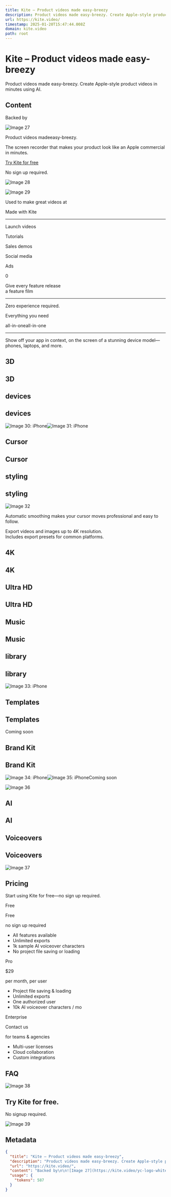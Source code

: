 ```yaml
---
title: Kite – Product videos made easy-breezy
description: Product videos made easy-breezy. Create Apple-style product videos in minutes using AI.
url: https://kite.video/
timestamp: 2025-01-20T15:47:44.008Z
domain: kite.video
path: root
---
```


# Kite – Product videos made easy-breezy


Product videos made easy-breezy. Create Apple-style product videos in minutes using AI.


## Content

Backed by

![Image 27](https://kite.video/yc-logo-white.png)

Product videos madeeasy-breezy.

The screen recorder that makes your product look like an Apple commercial in minutes.

[Try Kite for free](https://kite.video/download)

No sign up required.

![Image 28](https://kite.video/laptop-top.png)

![Image 29](https://kite.video/laptop-bottom.png)

Used to make great videos at

Made with Kite


----------------

Launch videos

Tutorials

Sales demos

Social media

Ads

0

Give every feature release  
a feature film


---------------------------------------------

Zero experience required.

Everything you need

all-in-oneall-in-one


-------------------------------------------

Show off your app in context, on the screen of a stunning device model—phones, laptops, and more.

3D
--

3D
--

devices
-------

devices
-------

![Image 30: iPhone](https://kite.video/phone.png)![Image 31: iPhone](https://kite.video/phone.png)

Cursor
------

Cursor
------

styling
-------

styling
-------

![Image 32](https://kite.video/handpointing.svg)

Automatic smoothing makes your cursor moves professional and easy to follow.

Export videos and images up to 4K resolution.  
Includes export presets for common platforms.

4K
--

4K
--

Ultra HD
--------

Ultra HD
--------

Music
-----

Music
-----

library
-------

library
-------

![Image 33: iPhone](https://kite.video/music-ui.png)

Templates
---------

Templates
---------

Coming soon

Brand Kit
---------

Brand Kit
---------

![Image 34: iPhone](https://kite.video/fonts.png)![Image 35: iPhone](https://kite.video/fonts.png)Coming soon

![Image 36](https://kite.video/waveform-icon.svg)

AI
--

AI
--

Voiceovers
----------

Voiceovers
----------

![Image 37](https://kite.video/blurry.jpg)

Pricing
-------

Start using Kite for free—no sign up required.

Free

Free

no sign up required

*   All features available
*   Unlimited exports
*   1k sample AI voiceover characters
*   No project file saving or loading

Pro

$29

per month, per user

*   Project file saving & loading
*   Unlimited exports
*   One authorized user
*   10k AI voiceover characters / mo

Enterprise

Contact us

for teams & agencies

*   Multi-user licenses
*   Cloud collaboration
*   Custom integrations

FAQ
---

![Image 38](https://kite.video/phone.png)

Try Kite for free.
------------------

No signup required.

![Image 39](https://kite.video/frame.png)

## Metadata

```json
{
  "title": "Kite – Product videos made easy-breezy",
  "description": "Product videos made easy-breezy. Create Apple-style product videos in minutes using AI.",
  "url": "https://kite.video/",
  "content": "Backed by\n\n![Image 27](https://kite.video/yc-logo-white.png)\n\nProduct videos madeeasy-breezy.\n\nThe screen recorder that makes your product look like an Apple commercial in minutes.\n\n[Try Kite for free](https://kite.video/download)\n\nNo sign up required.\n\n![Image 28](https://kite.video/laptop-top.png)\n\n![Image 29](https://kite.video/laptop-bottom.png)\n\nUsed to make great videos at\n\nMade with Kite\n\n\n----------------\n\nLaunch videos\n\nTutorials\n\nSales demos\n\nSocial media\n\nAds\n\n0\n\nGive every feature release  \na feature film\n\n\n---------------------------------------------\n\nZero experience required.\n\nEverything you need\n\nall-in-oneall-in-one\n\n\n-------------------------------------------\n\nShow off your app in context, on the screen of a stunning device model—phones, laptops, and more.\n\n3D\n--\n\n3D\n--\n\ndevices\n-------\n\ndevices\n-------\n\n![Image 30: iPhone](https://kite.video/phone.png)![Image 31: iPhone](https://kite.video/phone.png)\n\nCursor\n------\n\nCursor\n------\n\nstyling\n-------\n\nstyling\n-------\n\n![Image 32](https://kite.video/handpointing.svg)\n\nAutomatic smoothing makes your cursor moves professional and easy to follow.\n\nExport videos and images up to 4K resolution.  \nIncludes export presets for common platforms.\n\n4K\n--\n\n4K\n--\n\nUltra HD\n--------\n\nUltra HD\n--------\n\nMusic\n-----\n\nMusic\n-----\n\nlibrary\n-------\n\nlibrary\n-------\n\n![Image 33: iPhone](https://kite.video/music-ui.png)\n\nTemplates\n---------\n\nTemplates\n---------\n\nComing soon\n\nBrand Kit\n---------\n\nBrand Kit\n---------\n\n![Image 34: iPhone](https://kite.video/fonts.png)![Image 35: iPhone](https://kite.video/fonts.png)Coming soon\n\n![Image 36](https://kite.video/waveform-icon.svg)\n\nAI\n--\n\nAI\n--\n\nVoiceovers\n----------\n\nVoiceovers\n----------\n\n![Image 37](https://kite.video/blurry.jpg)\n\nPricing\n-------\n\nStart using Kite for free—no sign up required.\n\nFree\n\nFree\n\nno sign up required\n\n*   All features available\n*   Unlimited exports\n*   1k sample AI voiceover characters\n*   No project file saving or loading\n\nPro\n\n$29\n\nper month, per user\n\n*   Project file saving & loading\n*   Unlimited exports\n*   One authorized user\n*   10k AI voiceover characters / mo\n\nEnterprise\n\nContact us\n\nfor teams & agencies\n\n*   Multi-user licenses\n*   Cloud collaboration\n*   Custom integrations\n\nFAQ\n---\n\n![Image 38](https://kite.video/phone.png)\n\nTry Kite for free.\n------------------\n\nNo signup required.\n\n![Image 39](https://kite.video/frame.png)",
  "usage": {
    "tokens": 587
  }
}
```
